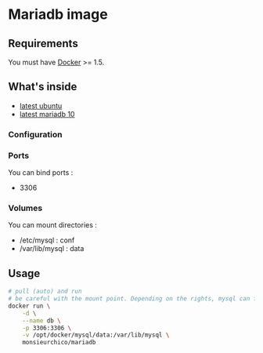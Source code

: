 # Mariadb image

## Requirements

You must have [Docker](https://www.docker.com/) >= 1.5.

## What's inside

* [latest ubuntu](https://github.com/dockerfile/ubuntu)
* [latest mariadb 10](https://downloads.mariadb.org/)

### Configuration

### Ports

You can bind ports :

* 3306

### Volumes

You can mount directories :

* /etc/mysql : conf
* /var/lib/mysql : data

## Usage

```bash
# pull (auto) and run
# be careful with the mount point. Depending on the rights, mysql can fail at startup
docker run \
    -d \
    --name db \
    -p 3306:3306 \
    -v /opt/docker/mysql/data:/var/lib/mysql \
    monsieurchico/mariadb
```
